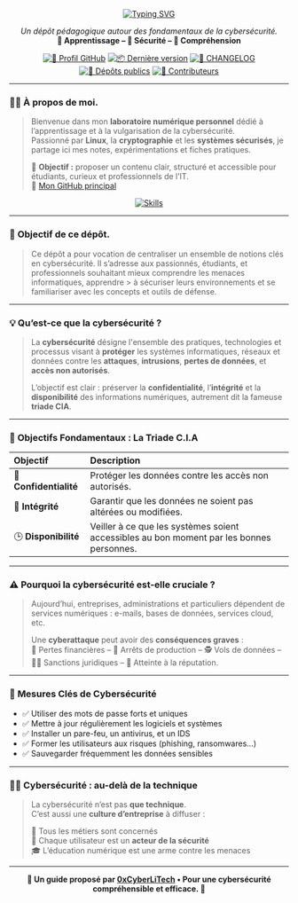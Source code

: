 <div align="center">

  <a href="https://github.com/0xCyberLiTech/Cybersecurite/blob/main/CYBERSECURITE-02-definition.md">
    <img src="https://readme-typing-svg.herokuapp.com?font=Fira+Code&size=32&pause=1000&color=D14A4A&center=true&vCenter=true&width=850&lines=CYBERSÉCURITÉ+INFORMATIQUE;Comprendre+•+Protéger+•+Sensibiliser;Définitions+•+Enjeux+•+Objectifs" alt="Typing SVG" />
  </a>

  <p align="center">
    <em>Un dépôt pédagogique autour des fondamentaux de la cybersécurité.</em><br>
    <b>📘 Apprentissage – 🔐 Sécurité – 🧠 Compréhension</b>
  </p>

  [![🔗 Profil GitHub](https://img.shields.io/badge/Profil-GitHub-181717?logo=github&style=flat-square)](https://github.com/0xCyberLiTech)
  [![📦 Dernière version](https://img.shields.io/github/v/release/0xCyberLiTech/Cybersecurite?label=version&style=flat-square)](https://github.com/0xCyberLiTech/Cybersecurite/releases/latest)
  [![📄 CHANGELOG](https://img.shields.io/badge/📄%20Changelog-Cybersecurite-blue?style=flat-square)](https://github.com/0xCyberLiTech/Cybersecurite/blob/main/CHANGELOG.md)
  [![📂 Dépôts publics](https://img.shields.io/badge/Dépôts-publics-blue?style=flat-square)](https://github.com/0xCyberLiTech?tab=repositories)
  [![👥 Contributeurs](https://img.shields.io/badge/👥%20Contributeurs-cliquez%20ici-007ec6?style=flat-square)](https://github.com/0xCyberLiTech/Cybersecurite/graphs/contributors)

</div>

---

### 👨‍💻 **À propos de moi.**

> Bienvenue dans mon **laboratoire numérique personnel** dédié à l’apprentissage et à la vulgarisation de la cybersécurité.  
> Passionné par **Linux**, la **cryptographie** et les **systèmes sécurisés**, je partage ici mes notes, expérimentations et fiches pratiques.  
>  
> 🎯 **Objectif :** proposer un contenu clair, structuré et accessible pour étudiants, curieux et professionnels de l’IT.  
> 🔗 [Mon GitHub principal](https://github.com/0xCyberLiTech)

<p align="center">
  <a href="https://skillicons.dev">
    <img src="https://skillicons.dev/icons?i=linux,debian,bash,docker,nginx,git,vim" alt="Skills" />
  </a>
</p>

---

### 🎯 **Objectif de ce dépôt.**

> Ce dépôt a pour vocation de centraliser un ensemble de notions clés en cybersécurité. Il s’adresse aux passionnés, étudiants, et professionnels souhaitant mieux comprendre les menaces informatiques, apprendre  > à sécuriser leurs environnements et se familiariser avec les concepts et outils de défense.

---

### 💡 **Qu’est-ce que la cybersécurité ?**

> La **cybersécurité** désigne l'ensemble des pratiques, technologies et processus visant à **protéger** les systèmes informatiques, réseaux et données contre les **attaques**, **intrusions**, **pertes de données**, et **accès non autorisés**.
>
> L’objectif est clair : préserver la **confidentialité**, l’**intégrité** et la **disponibilité** des informations numériques, autrement dit la fameuse **triade CIA**.

---

### 🎯 **Objectifs Fondamentaux : La Triade C.I.A**

| Objectif | Description |
|:--|:--|
| 🔐 **Confidentialité** | Protéger les données contre les accès non autorisés. |
| 🧩 **Intégrité** | Garantir que les données ne soient pas altérées ou modifiées. |
| 🕒 **Disponibilité** | Veiller à ce que les systèmes soient accessibles au bon moment par les bonnes personnes. |

---

### ⚠️ **Pourquoi la cybersécurité est-elle cruciale ?**

> Aujourd’hui, entreprises, administrations et particuliers dépendent de services numériques : e-mails, bases de données, services cloud, etc.
>
> Une **cyberattaque** peut avoir des **conséquences graves** :  
> 💸 Pertes financières – 🛑 Arrêts de production – 🕵️ Vols de données – 🧑‍⚖️ Sanctions juridiques – 🧨 Atteinte à la réputation.

---

### 🧰 **Mesures Clés de Cybersécurité**

- ✅ Utiliser des mots de passe forts et uniques
- ✅ Mettre à jour régulièrement les logiciels et systèmes
- ✅ Installer un pare-feu, un antivirus, et un IDS
- ✅ Former les utilisateurs aux risques (phishing, ransomwares…)
- ✅ Sauvegarder fréquemment les données sensibles

---

### 👨‍🏫 **Cybersécurité : au-delà de la technique**

> La cybersécurité n’est pas **que technique**.  
> C’est aussi une **culture d’entreprise** à diffuser :
>
> 🔄 Tous les métiers sont concernés  
> 🤝 Chaque utilisateur est un **acteur de la sécurité**  
> 🎓 L’éducation numérique est une arme contre les menaces

---

<p align="center">
  <b>🔐 Un guide proposé par <a href="https://github.com/0xCyberLiTech">0xCyberLiTech</a> • Pour une cybersécurité compréhensible et efficace. 🔐</b>
</p>
